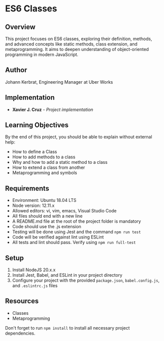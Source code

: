 # ES6 Classes

## Overview

This project focuses on ES6 classes, exploring their definition, methods, and advanced concepts like static methods, class extension, and metaprogramming. It aims to deepen understanding of object-oriented programming in modern JavaScript.

## Author

Johann Kerbrat, Engineering Manager at Uber Works

## Implementation

* **Xavier J. Cruz** - *Project implementation*

## Learning Objectives

By the end of this project, you should be able to explain without external help:

- How to define a Class
- How to add methods to a class
- Why and how to add a static method to a class
- How to extend a class from another
- Metaprogramming and symbols

## Requirements

- Environment: Ubuntu 18.04 LTS
- Node version: 12.11.x
- Allowed editors: vi, vim, emacs, Visual Studio Code
- All files should end with a new line
- A README.md file at the root of the project folder is mandatory
- Code should use the .js extension
- Testing will be done using Jest and the command `npm run test`
- Code will be verified against lint using ESLint
- All tests and lint should pass. Verify using `npm run full-test`

## Setup

1. Install NodeJS 20.x.x
2. Install Jest, Babel, and ESLint in your project directory
3. Configure your project with the provided `package.json`, `babel.config.js`, and `.eslintrc.js` files

## Resources

- Classes
- Metaprogramming

Don't forget to run `npm install` to install all necessary project dependencies.

